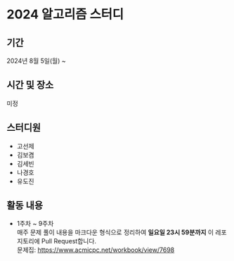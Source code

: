 # 2024 알고리즘 스터디

## 기간

2024년 8월 5일(월) ~

## 시간 및 장소

미정

## 스터디원

- 고선제
- 김보겸
- 김세빈
- 나경호
- 유도진

## 활동 내용

- 1주차 ~ 9주차  
  매주 문제 풀이 내용을 마크다운 형식으로 정리하여 **일요일 23시 59분까지** 이 레포지토리에 Pull Request합니다.  
  문제집: https://www.acmicpc.net/workbook/view/7698
